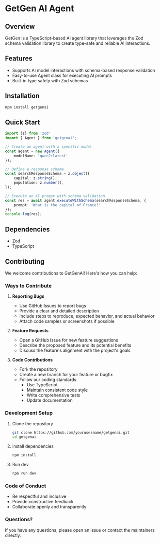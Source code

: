 # GetGen AI Agent

## Overview

GetGen is a TypeScript-based AI agent library that leverages the Zod schema validation library to create type-safe and reliable AI interactions.

## Features

- Supports AI model interactions with schema-based response validation
- Easy-to-use Agent class for executing AI prompts
- Built-in type safety with Zod schemas

## Installation

```bash
npm install getgenai
```

## Quick Start

```typescript
import {z} from 'zod'
import { Agent } from 'getgenai';

// Create an agent with a specific model
const agent = new Agent({
    modelName: 'qwen2:latest'
});

// Define a response schema
const searchResponseSchema = z.object({
    capital: z.string(),
    population: z.number(),
});

// Execute an AI prompt with schema validation
const res = await agent.executeWithSchema(searchResponseSchema, {
    prompt: 'What is the capital of France?'
});
console.log(res);
```

## Dependencies

- Zod
- TypeScript

## Contributing

We welcome contributions to GetGenAI! Here's how you can help:

### Ways to Contribute

1. **Reporting Bugs**
   - Use GitHub Issues to report bugs
   - Provide a clear and detailed description
   - Include steps to reproduce, expected behavior, and actual behavior
   - Attach code samples or screenshots if possible

2. **Feature Requests**
   - Open a GitHub Issue for new feature suggestions
   - Describe the proposed feature and its potential benefits
   - Discuss the feature's alignment with the project's goals

3. **Code Contributions**
   - Fork the repository
   - Create a new branch for your feature or bugfix
   - Follow our coding standards:
     - Use TypeScript
     - Maintain consistent code style
     - Write comprehensive tests
     - Update documentation

### Development Setup

1. Clone the repository
   ```bash
   git clone https://github.com/yourusername/getgenai.git
   cd getgenai
   ```

2. Install dependencies
   ```bash
   npm install
   ```

3. Run dev
   ```bash
   npm run dev
   ```

### Code of Conduct

- Be respectful and inclusive
- Provide constructive feedback
- Collaborate openly and transparently

### Questions?

If you have any questions, please open an issue or contact the maintainers directly.